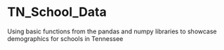 # TN_School_Data
Using basic functions from the pandas and numpy libraries to showcase demographics for schools in Tennessee
